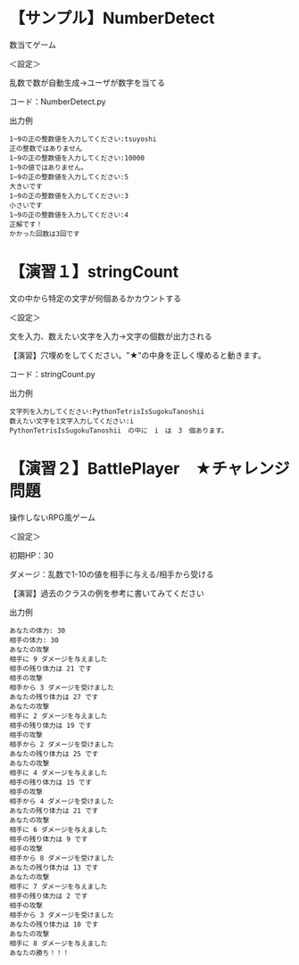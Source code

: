 # 【サンプル】NumberDetect
数当てゲーム

＜設定＞

乱数で数が自動生成→ユーザが数字を当てる

コード：NumberDetect.py

出力例
```
1~9の正の整数値を入力してください:tsuyoshi
正の整数ではありません
1~9の正の整数値を入力してください:10000
1~9の値ではありません。
1~9の正の整数値を入力してください:5
大きいです
1~9の正の整数値を入力してください:3
小さいです
1~9の正の整数値を入力してください:4
正解です！
かかった回数は3回です
```

# 【演習１】stringCount
文の中から特定の文字が何個あるかカウントする

＜設定＞

文を入力、数えたい文字を入力→文字の個数が出力される

【演習】穴埋めをしてください。"★"の中身を正しく埋めると動きます。

コード：stringCount.py

出力例
```
文字列を入力してください:PythonTetrisIsSugokuTanoshii
数えたい文字を1文字入力してください:i
PythonTetrisIsSugokuTanoshii　の中に　i　は　3　個あります。
```

# 【演習２】BattlePlayer　★チャレンジ問題
操作しないRPG風ゲーム

＜設定＞

初期HP：30

ダメージ：乱数で1-10の値を相手に与える/相手から受ける



【演習】過去のクラスの例を参考に書いてみてください

出力例
```
あなたの体力: 30
相手の体力: 30
あなたの攻撃
相手に 9 ダメージを与えました
相手の残り体力は 21 です
相手の攻撃
相手から 3 ダメージを受けました
あなたの残り体力は 27 です
あなたの攻撃
相手に 2 ダメージを与えました
相手の残り体力は 19 です
相手の攻撃
相手から 2 ダメージを受けました
あなたの残り体力は 25 です
あなたの攻撃
相手に 4 ダメージを与えました
相手の残り体力は 15 です
相手の攻撃
相手から 4 ダメージを受けました
あなたの残り体力は 21 です
あなたの攻撃
相手に 6 ダメージを与えました
相手の残り体力は 9 です
相手の攻撃
相手から 8 ダメージを受けました
あなたの残り体力は 13 です
あなたの攻撃
相手に 7 ダメージを与えました
相手の残り体力は 2 です
相手の攻撃
相手から 3 ダメージを受けました
あなたの残り体力は 10 です
あなたの攻撃
相手に 8 ダメージを与えました
あなたの勝ち！！！
```
